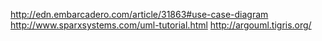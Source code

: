 http://edn.embarcadero.com/article/31863#use-case-diagram
http://www.sparxsystems.com/uml-tutorial.html
http://argouml.tigris.org/

